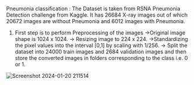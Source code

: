Pneumonia classification : The Dataset is taken from RSNA Pneumonia Detection challenge from Kaggle. It has 26684 X-ray images out of which 20672 images are without Pneumonia and 6012 images with Pneumonia.

1. First step is to perform Preprocessing of the images
   ->Original image shape is 1024 x 1024.
   -> Resizing image to 224 x 224.
   ->Standardizing the pixel values into the interval [0,1] by scaling with 1/256.
   -> Split the dataset into 24000 train images and 2684 validation images and then store the converted images in folders corresponding to the class i.e. 0 or 1.

![Screenshot 2024-01-20 211514](https://github.com/shanunrandev123/Pneumonia_classifier/assets/49170258/55d3562f-61c2-4373-a5ec-8919578cde74)

